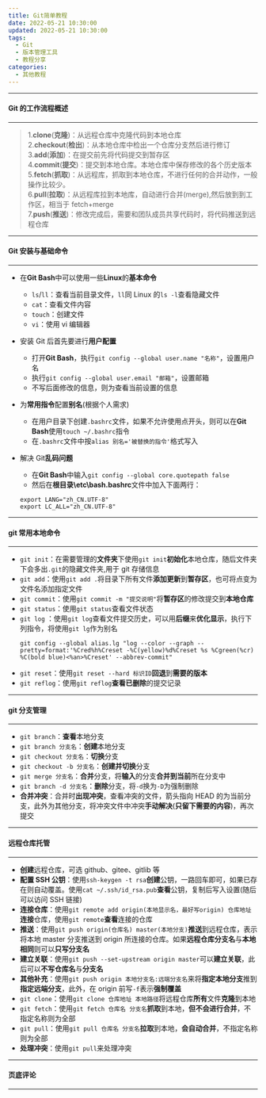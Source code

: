 ```yaml
---
title: Git简单教程
date: 2022-05-21 10:30:00
updated: 2022-05-21 10:30:00
tags:
  - Git
  - 版本管理工具
  - 教程分享
categories:
  - 其他教程
---
```


---

#### **Git 的工作流程概述**

---

> 1.**clone**(**克隆**)：从远程仓库中克隆代码到本地仓库  
> 2.**checkout**(**检出**)：从本地仓库中检出一个仓库分支然后进行修订  
> 3.**add**(**添加**)：在提交前先将代码提交到暂存区  
> 4.**commit**(**提交**)：提交到本地仓库。本地仓库中保存修改的各个历史版本  
> 5.**fetch**(**抓取**)：从远程库，抓取到本地仓库，不进行任何的合并动作，一般操作比较少。  
> 6.**pull**(**拉取**)：从远程库拉到本地库，自动进行合并(merge),然后放到到工作区，相当于 fetch+merge  
> 7.**push**(**推送**)：修改完成后，需要和团队成员共享代码时，将代码推送到远程仓库

---

#### **Git 安装与基础命令**

---

- 在**Git Bash**中可以使用一些**Linux**的**基本命令**

  - `ls`/`ll`：查看当前目录文件，`ll`同 Linux 的`ls -l`查看隐藏文件
  - `cat`：查看文件内容
  - `touch`：创建文件
  - `vi`：使用 vi 编辑器

- 安装 Git 后首先要进行**用户配置**

  - 打开**Git Bash**，执行`git config --global user.name "名称"`，设置用户名
  - 执行`git config --global user.email "邮箱"`，设置邮箱
  - 不写后面修改的信息，则为查看当前设置的信息

- 为**常用指令**配置**别名**(根据个人需求)

  - 在用户目录下创建`.bashrc`文件，如果不允许使用点开头，则可以在**Git Bash**使用`touch ~/.bashrc`指令
  - 在`.bashrc`文件中按`alias 别名='被替换的指令'`格式写入

- 解决 Git**乱码问题**

  - 在**Git Bash**中输入`git config --global core.quotepath false`
  - 然后在**根目录\etc\bash.bashrc**文件中加入下面两行：

  ```
  export LANG="zh_CN.UTF-8"
  export LC_ALL="zh_CN.UTF-8"
  ```

---

#### **git 常用本地命令**

---

- `git init`：在需要管理的**文件夹**下使用`git init`**初始化**本地仓库，随后文件夹下会多出`.git`的隐藏文件夹,用于 git 存储信息
- `git add`：使用`git add .`将目录下所有文件**添加更新**到**暂存区**，也可将点变为文件名添加指定文件
- `git commit`：使用`git commit -m "提交说明"`将**暂存区**的修改提交到**本地仓库**
- `git status`：使用`git status`查看文件状态
- `git log` ：使用`git log`查看文件提交历史，可以用**后缀**来**优化显示**，执行下列指令，将使用`git lg`作为别名
  ```
  git config --global alias.lg "log --color --graph --pretty=format:'%Cred%h%Creset -%C(yellow)%d%Creset %s %Cgreen(%cr) %C(bold blue)<%an>%Creset' --abbrev-commit"
  ```
- `git reset`：使用`git reset --hard 标识ID`**回退**到**需要的版本**
- `git reflog`：使用`git reflog`**查看已删除**的提交记录

---

#### **git 分支管理**

---

- `git branch`：**查看**本地分支
- `git branch 分支名`：**创建**本地分支
- `git checkout 分支名`：**切换**分支
- `git checkout -b 分支名`：**创建并切换**分支
- `git merge 分支名`：**合并**分支，将**输入**的分支**合并到当前**所在分支中
- `git branch -d 分支名`：**删除**分支，将`-d`换为`-D`为强制删除
- **合并冲突**：合并时**出现冲突**，查看冲突的文件，箭头指向 HEAD 的为当前分支，此外为其他分支，将冲突文件中冲突**手动解决**(**只留下需要的内容**)，再次提交

---

#### **远程仓库托管**

---

- **创建**远程仓库，可选 github、gitee、gitlib 等
- **配置 SSH 公钥**：使用`ssh-keygen -t rsa`**创建**公钥，一路回车即可，如果已存在则自动覆盖。使用`cat ~/.ssh/id_rsa.pub`**查看**公钥，复制后写入设置(随后可以访问 SSH 链接)
- **连接仓库**：使用`git remote add origin(本地显示名，最好写origin) 仓库地址`**连接**仓库，使用`git remote`**查看**连接的仓库
- **推送**：使用`git push origin(仓库名) master(本地分支)`**推送**到远程仓库，表示将本地 master 分支推送到 origin 所连接的仓库。如果**远程仓库分支名**与**本地相同**则可以**只写分支名**
- **建立关联**：使用`git push --set-upstream origin master`可以**建立关联**，此后可以**不写仓库名**与**分支名**
- **其他补充**：使用`git push origin 本地分支名:远端分支名`来将**指定本地分支**推到**指定远端分支**，此外，在 origin 前写`-f`表示**强制覆盖**
- `git clone`：使用`git clone 仓库地址 本地路径`将远程仓库**所有**文件**克隆**到本地
- `git fetch`：使用`git fetch 仓库名 分支名`**抓取**到本地，**但不会进行合并**，不指定名称则为全部
- `git pull`：使用`git pull 仓库名 分支名`**拉取**到本地，**会自动合并**，不指定名称则为全部
- **处理冲突**：使用`git pull`来处理冲突

---

#### **页底评论**

---
